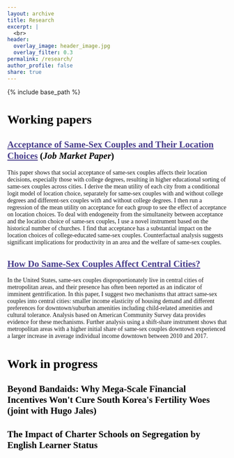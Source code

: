 ```yaml
---
layout: archive
title: Research
excerpt: |
  <br>
header:
  overlay_image: header_image.jpg
  overlay_filter: 0.3
permalink: /research/
author_profile: false
share: true
---
```

{% include base_path %}

<!--- below converts page to collection --->
<!---
{% for post in site.publications reversed %}
  {% include archive-single.html %}
{% endfor %}
--->

# <a style="font-family:verdana; color: black;">Working papers</a>
<!-- * <b>Alcantara, R.</b>, Edwards, WB., Millet, G., Grabowski, A. [Predicting continuous ground reaction forces from accelerometers during uphill and downhill running: A Recurrent neural network solution.](https://doi.org/10.7717/peerj.12752) PeerJ (2022). -->
<!--
<a href="https://www.dropbox.com/scl/fi/ikdrhqgmh7nizk42z7pls/Kim_JMP.pdf?rlkey=dkawzeyc2eoaqw8hu7jw5l0p9&dl=0" style="color: black; text-decoration: underline;text-decoration-style: dotted;">custom link</a>
## <a href="https://www.dropbox.com/scl/fi/ikdrhqgmh7nizk42z7pls/Kim_JMP.pdf?rlkey=dkawzeyc2eoaqw8hu7jw5l0p9&dl=0" style="color: black; text-decoration: underline;text-decoration-style: dotted;">Acceptance of Same-Sex Couples and Their Location Choices</a>
-->

<!--
## [<span style="color: royalblue; text-decoration-style: solid;text-decoration-color: #3effb1;">Acceptance of Same-Sex Couples and Their Location Choices</span>](https://www.dropbox.com/scl/fi/ikdrhqgmh7nizk42z7pls/Kim_JMP.pdf?rlkey=dkawzeyc2eoaqw8hu7jw5l0p9&dl=0) -->
## <a href="https://www.dropbox.com/scl/fi/ikdrhqgmh7nizk42z7pls/Kim_JMP.pdf?rlkey=dkawzeyc2eoaqw8hu7jw5l0p9&dl=0" target="_blank" style="font-family:verdana; color: darkslateblue; text-decoration: underline;text-decoration-style: solid;text-decoration-color: 007AFF;">Acceptance of Same-Sex Couples and Their Location Choices</a> <a style="font-family:verdana; color: black">(<em>Job Market Paper</em>)</a>
<p style="font-family:verdana">This paper shows that social acceptance of same-sex couples affects their location decisions, especially those with college degrees, resulting in higher educational sorting of same-sex couples across cities. I derive the mean utility of each city from a conditional logit model of location choice, separately for same-sex couples with and without college degrees and different-sex couples with and without college degrees. I then run a regression of the mean utility on acceptance for each group to see the effect of acceptance on location choices. To deal with endogeneity from the simultaneity between acceptance and the location choice of same-sex couples, I use a novel instrument based on the historical number of churches. I find that acceptance has a substantial impact on the location choices of college-educated same-sex couples. Counterfactual analysis suggests significant implications for productivity in an area and the welfare of same-sex couples.</p>


## <a href="https://www.dropbox.com/scl/fi/bx8n83i3rbqlv54qsk27x/Kim_WithinCity.pdf?rlkey=uhp7zviz609ywlhclbc8arsol&dl=0" target="_blank" style="font-family:verdana; color: darkslateblue; text-decoration: underline;text-decoration-style: solid;text-decoration-color: 488AC7;">How Do Same-Sex Couples Affect Central Cities?</a>
<p style="font-family:verdana">In the United States, same-sex couples disproportionately live in central cities of metropolitan areas, and their presence has often been reported as an indicator of imminent gentrification. In this paper, I suggest two mechanisms that attract same-sex couples into central cities: smaller income elasticity of housing demand and different preferences for downtown/suburban amenities including child-related amenities and cultural tolerance. Analysis based on American Community Survey data provides evidence for these mechanisms. Further analysis using a shift-share instrument shows that metropolitan areas with a higher initial share of same-sex couples downtown experienced a larger increase in average individual income downtown between 2010 and 2017.</p>

# <a style="font-family:verdana; color: black;">Work in progress</a>

## <a target="_blank" style="font-family:verdana; color: black; text-decoration-style: solid;text-decoration-color: 488AC7;">Beyond Bandaids: Why Mega-Scale Financial Incentives Won't Cure South Korea's Fertility Woes (joint with Hugo Jales)</a>

## <a target="_blank" style="font-family:verdana; color: black; text-decoration-style: solid;text-decoration-color: 488AC7;">The Impact of Charter Schools on Segregation by English Learner Status</a>
